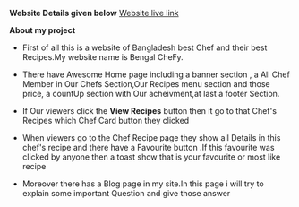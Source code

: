 **Website Details given below**
[Website live link](https://)

**About my project**

- First of all this is a website of Bangladesh best Chef and their best Recipes.My website name is Bengal CheFy.
- There have Awesome Home page including a banner section , a All Chef Member in Our Chefs Section,Our Recipes menu section and those price, a countUp section with Our acheivment,at last a footer Section.
- If Our viewers click the **View Recipes** button then it go to that Chef's Recipes which Chef Card button they clicked

- When viewers go to the Chef Recipe page they show all Details in this chef's recipe and there have a Favourite button .If this favourite was clicked by anyone then a toast show that is your favourite or most like recipe
- Moreover there has a Blog page in my site.In this page i will try to explain some important Question and give those answer
